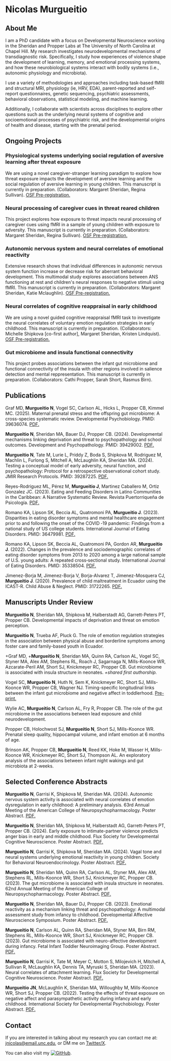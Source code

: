 #  **Nicolas Murgueitio**

## About Me

I am a PhD candidate with a focus on Developmental Neuroscience working in the Sheridan and Propper Labs at The University of North Carolina at Chapel Hill. My research investigates neurodevelopmental mechanisms of transdiagnostic risk. Specifically, I study how experiences of violence shape the development of learning, memory, and emotional processing systems, and how these neurobiological systems interact with bodily systems (i.e., autonomic physiology and microbiota). 

I use a variety of methodologies and approaches including task-based fMRI and structural MRI, physiology (ie, HRV, EDA), parent-reported and self-report questionnaires, genetic sequencing, psychiatric assessments, behavioral observations, statistical modeling, and machine learning.

Additionally, I collaborate with scientists across disciplines to explore other questions such as the underlying neural systems of cognitive and socioemotional processes of psychiatric risk, and the developmental origins of health and disease, starting with the prenatal period. 

## Ongoing Projects

### Physiological systems underlying social regulation of aversive learning after threat exposure

We are using a novel caregiver-stranger learning paradigm to explore how threat exposure impacts the development of aversive learning and the social regulation of aversive learning in young children. This manuscript is currently in preparation. (Collaborators: Margaret Sheridan, Regina Sullivan). [OSF Pre-registration.](https://doi.org/10.17605/OSF.IO/GPJCH)

### Neural processing of caregiver cues in threat reared children

This project explores how exposure to threat impacts neural processing of caregiver cues using fMRI in a sample of young children with exposure to adversity. This manuscript is currently in preparation. (Collaborators: Margaret Sheridan, Regina Sullivan). [OSF Pre-registration.](https://osf.io/m5d2g)

### Autonomic nervous system and neural correlates of emotional reactivity

Extensive research shows that individual differences in autonomic nervous system function increase or decrease risk for aberrant behavioral development. This multimodal study explores associations between ANS functioning at rest and children's neural responses to negative stimuli using fMRI. This manuscript is currently in preparation. (Collaborators: Margaret Sheridan, Katie Mclaughlin). [OSF Pre-registration.](https://doi.org/10.17605/OSF.IO/S7M9K)

### Neural correlates of cognitive reappraisal in early childhood
We are using a novel guided cognitive reappraisal fMRI task to investigate the neural correlates of voluntary emotion regulation strategies in early childhood. This manuscript is currently in preparation. (Collaborators: Michelle Shipkova [co-first author], Margaret Sheridan, Kristen Lindquist). [OSF Pre-registration.](https://osf.io/k98pj)

### Gut microbiome and  insula functional connectivity
This project probes associations between the infant gut microbiome and functional connectivity of the insula with other regions involved in salience detection and mental reppresentation. This manuscript is currently in preparation. (Collaborators: Cathi Propper, Sarah Short, Rasmus Birn). 

## Publications

Graf MD, **Murgueitio N**, Vogel SC, Carlson AL, Hicks L, Propper CB, Kimmel MC. (2025). Maternal prenatal stress and the offspring gut microbiome: A cross-species systematic review. Developmental Psychobiology. PMID: 39636074. [PDF.](https://www.dropbox.com/scl/fi/l3wuliusakj1z469tfqx3/Developmental-Psychobiology-2024-Graf-Maternal-Prenatal-Stress-and-the-Offspring-Gut-Microbiome-A-Cross-Species.pdf?rlkey=a08swznaumotb564owu0brz8l&dl=0)

**Murgueitio N**, Sheridan MA, Bauer DJ, Propper CB. (2024). Developmental mechanisms linking deprivation and threat to psychopathology and school outcomes. Development and Psychopathology. PMID: 39429002. [PDF.](https://www.dropbox.com/scl/fi/hduhp0w4smer51uqlmosj/developmental-mechanisms-linking-deprivation-and-threat-to-psychopathology-and-school-outcomes.pdf?rlkey=nrbyabx9biwgxccikk4r2i3ov&dl=0)

**Murgueitio N**, Tate M, Lurie L, Priddy Z, Boda S, Shipkova M, Rodriguez M, Machlin L, Furlong S, Mitchell A, McLaughlin KA, Sheridan MA. (2024). Testing a conceptual model of early adversity, neural function, and psychopathology: Protocol for a retrospective observational cohort study. JMIR Research Protocols. PMID: 39287225. [PDF.](https://www.dropbox.com/scl/fi/84jxep8gzweiy177syrkx/resprot-2024-1-e59636.pdf?rlkey=f64jdnaqf4x2q1wnig2wyvpst&dl=0)

Reyes-Rodriguez ML, Pérez M, **Murgueitio J**, Martinez Caballero M, Ortiz Gonzalez JC. (2023). Eating and Feeding Disorders in Latino Communities in the Caribbean: A Narrative Systematic Review. Revista Puertorriqueña de Psicología. [PDF.](https://www.dropbox.com/scl/fi/jn00mlsdf13g9fzgyhwqa/Dialnet-TrastornosDeLaIngestaYDeLaConductaAlimentariaEnPob-9107831.pdf?rlkey=80tqf366kzs2twloqqloc7lpp&dl=0)

Romano KA, Lipson SK, Beccia AL, Quatromoni PA, **Murgueitio J**. (2023). Disparities in eating disorder symptoms and mental healthcare engagement prior to and following the onset of the COVID ‐19 pandemic: Findings from a national study of US college students. International Journal of Eating Disorders. PMID: 36479981. [PDF.](https://www.dropbox.com/scl/fi/ktcuwc64n2iku8387leh3/Intl-J-Eating-Disorders-2022-Romano-Disparities-in-eating-disorder-symptoms-and-mental-healthcare-engagement-prior-to.pdf?rlkey=5n1szk1l1wpcbzrkckzm1yv52&dl=0)

Romano KA, Lipson SK, Beccia AL, Quatromoni PA, Gordon AR, **Murgueitio J**. (2022). Changes in the prevalence and sociodemographic correlates of eating disorder symptoms from 2013 to 2020 among a large national sample of U.S. young adults: A repeated cross‐sectional study. International Journal of Eating Disorders. PMID: 35338504. [PDF.](https://www.dropbox.com/scl/fi/1939vz9rw0j2ilxss10n8/Intl-J-Eating-Disorders-2022-Romano-Changes-in-the-prevalence-and-sociodemographic-correlates-of-eating-disorder.pdf?rlkey=b7ap5qte72i4nydtg9du4bf1z&dl=0)

Jimenez-Borja M, Jimenez-Borja V, Borja-Alvarez T, Jimenez-Mosquera CJ, **Murgueitio J**. (2020). Prevalence of child maltreatment in Ecuador using the ICAST-R. Child Abuse & Neglect. PMID: 31722265. [PDF.](https://www.dropbox.com/scl/fi/h17icse3lrv97c33cr3im/1-s2.0-S0145213419304077-main.pdf?rlkey=ez6v8w9bfsp6p1h1yc0t38sp8&dl=0)

## Manuscripts Under Review

**Murgueitio N**, Sheridan MA, Shipkova M, Halberstadt AG, Garrett-Peters PT, Propper CB.  Developmental impacts of deprivation and threat on emotion perception. 

**Murgueitio N**, Trueba AF, Pluck G. The role of emotion regulation strategies in the association between physical abuse and borderline symptoms among foster care and family-based youth in Ecuador. 

+Graf MD, +**Murgueitio N**, Sheridan MA, Quinn RA, Carlson AL, Vogel SC, Styner MA, Alex AM, Stephens RL, Roach J, Sagarnaga N, Mills-Koonce WR, Azcarate-Peril AM, Short SJ, Knickmeyer RC, Propper CB. Gut microbiome is associated with insula structure in neonates. _+shared first authorship._

Vogel SC, **Murgueitio N**, Huth N, Sem K, Knickmeyer RC, Short SJ, Mills-Koonce WR, Propper CB, Wagner NJ. Timing-specific longitudinal links between the infant gut microbiome and negative affect in toddlerhood. [Pre-print.](https://osf.io/preprints/psyarxiv/z2s8h)

Wylie AC, **Murgueitio N**, Carlson AL, Fry R, Propper CB. The role of the gut microbiome in the associations between lead exposure and child neurodevelopment.
   
Propper CB, Holochwost SJ, **Murgueitio N**, Short SJ, Mills-Koonce WR. Prenatal sleep quality, hippocampal volume, and infant emotion at 6 months of age.
   
Brinson AK, Propper CB, **Murgueitio N**, Reed KK, Hoke M, Wasser H, Mills-Koonce WR, Knickmeyer RC, Short SJ, Thompson AL. An exploratory analysis of the associations between infant night wakings and gut microbiota at 2-weeks. 

## Selected Conference Abstracts
**Murgueitio N**, Garrisi K, Shipkova M, Sheridan MA. (2024). Autonomic nervous system activity is associated with neural correlates of emotion dysregulation in early childhood: A preliminary analysis. 63rd Annual Meeting of the American College of Neuropsychopharmacology. Poster Abstract. [PDF.](https://www.dropbox.com/scl/fi/bbjhmeqddovp3ea0i6hbd/ACNP-2024.pdf?rlkey=tqgd4oyjcy0ot159jj2evkptk&dl=0)

**Murgueitio N**, Sheridan MA, Shipkova M, Halberstadt AG, Garrett-Peters PT, Propper CB. (2024). Early exposure to intimate-partner violence predicts anger bias in early and middle childhood. Flux Society for Developmental Cognitive Neuroscience. Poster Abstract. [PDF.](https://www.dropbox.com/scl/fi/6q00pypd1m0gl31whgz3b/FLUX-2024.pdf?rlkey=p5f3cb2bn4tqb0ofljyamgrw7&dl=0)

**Murgueitio N**, Garrisi K, Shipkova M, Sheridan MA. (2024). Vagal tone and neural systems underlying emotional reactivity in young children. Society for Behavioral Neuroendocrinology. Poster Abstract. [PDF.](https://www.dropbox.com/scl/fi/b47jfpw6gc9y8bm2p9iug/SBN-2024.pdf?rlkey=722wk8eghzfi6wwquk2iht8uh&dl=0)

**Murgueitio N**, Sheridan MA, Quinn RA, Carlson AL, Styner MA, Alex AM, Stephens RL, Mills-Koonce WR, Short SJ, Knickmeyer RC, Propper CB. (2023). The gut microbiome is associated with insula structure in neonates. 62nd Annual Meeting of the American College of Neuropsychopharmacology. Poster Abstract. [PDF.](https://www.dropbox.com/scl/fi/cgjpd6mcewgtl8jqr7b9n/ACNP-2023.pdf?rlkey=gx8lihl50myijvln8u83y5x7e&dl=0)

**Murgueitio N**, Sheridan MA, Bauer DJ, Propper CB. (2023). Emotional reactivity as a mechanism linking threat and psychopathology: A multimodal assessment study from infancy to childhood. Developmental Affective Neuroscience Symposium. Poster Abstract. [PDF.](https://www.dropbox.com/scl/fi/birp18b587mo0bo6dasw5/DANS-2023.pdf?rlkey=u4mprvh8qjnvq1ma5dnthm7vw&dl=0)

**Murgueitio N**, Carlson AL, Quinn RA, Sheridan MA, Styner MA, Birn RM, Stephens RL, Mills-Koonce WR, Short SJ, Knickmeyer RC, Propper CB.  (2023). Gut microbiome is associated with neuro-affective development during infancy. Fetal Infant Toddler Neuroimaging Group. Poster Abstract. [PDF.](https://www.dropbox.com/scl/fi/x0oypdv24sq52x6mh37nm/FITNG-2023.pdf?rlkey=tywweev0mx0ipwn33ypegnv3e&dl=0)

**Murgueitio N**, Garrisi K, Tate M, Meyer C, Motton S, Milojevich H, Mitchell A, Sullivan R, McLaughlin KA, Dennis TA, Myruski S, Sheridan MA. (2023). Neural correlates of attachment learning. Flux Society for Developmental Cognitive Neuroscience. Poster Abstract. [PDF.](https://www.dropbox.com/scl/fi/55ejadevbvs6u2lpcmwwp/FLUX-2023.pdf?rlkey=gjbx4k33vey6sf1vxfbmwg7xb&dl=0)

**Murgueitio JN**, McLaughlin K, Sheridan MA, Willoughby M, Mills-Koonce WR, Short SJ, Propper CB. (2022). Testing the effects of threat exposure on negative affect and parasympathetic activity during infancy and early childhood. International Society for Developmental Psychobiology. Poster Abstract. [PDF.](https://www.dropbox.com/scl/fi/t00dnfkfahlzgemcagdii/ISDP-2022.pdf?rlkey=qtlmmmcufx6ryd18muwln6krt&dl=0)

## Contact

If you are interested in talking about my research you can contact me at: [jnicolas@email.unc.edu](mailto:jnicolas@email.unc.edu), or DM me on [Twitter/X](https://twitter.com/jnmurgueitio).

You can also visit my [![GitHub](https://img.icons8.com/material-outlined/24/000000/github.png)](https://github.com/nicolasmurgueitio). 

